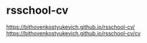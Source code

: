 # rsschool-cv

https://bithovenkostyukevich.github.io/rsschool-cv/
https://bithovenkostyukevich.github.io/rsschool-cv/cv
